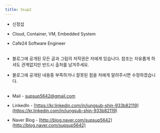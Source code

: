 ```yaml
---
title: Ssup2
---
```


* 신정섭
* Cloud, Container, VM, Embedded System
* Cafe24 Software Engineer<br> <br>

* 블로그에 공개된 모든 글과 그림의 저작권은 저에게 있습니다. 참조는 자유롭게 하셔도 관계없지만 반드시 출처를 남겨주세요.
* 블로그에 공개된 내용중 부족하거나 잘못된 점을 저에게 알려주시면 수정하겠습니다. <br> <br>

* Mail - supsup5642@gmail.com
* LinkedIn - [https://kr.linkedin.com/in/jungsub-shin-933b82119](https://kr.linkedin.com/in/jungsub-shin-933b82119)
* Naver Blog - [http://blog.naver.com/supsup5642](http://blog.naver.com/supsup5642)
